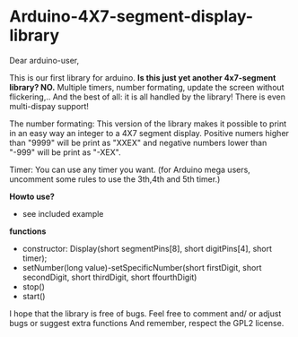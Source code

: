 **Arduino-4X7-segment-display-library**
===================================


Dear arduino-user,

This is our first library for arduino. **Is this just yet another 4x7-segment library? NO.** Multiple timers, number formating, update the screen without flickering,.. And the best of all: it is all handled by the library! There is even multi-dispay support!

The number formating: This version of the library makes it possible to print in an easy way an integer to a 4X7 segment display. Positive numers higher than "9999" will be print as "XXEX" and negative numbers lower than "-999" will be print as "-XEX".

Timer: You can use any timer you want. (for Arduino mega users, uncomment some rules to use the 3th,4th and 5th timer.)

**Howto use?**
* see included example

**functions** 
* constructor: Display(short segmentPins[8], short digitPins[4], short timer);
* setNumber(long value)-setSpecificNumber(short firstDigit, short secondDigit, short thirdDigit, short ffourthDigit)
* stop()
* start()

I hope that the library is free of bugs. Feel free to comment and/ or adjust bugs or suggest extra functions And remember, respect the GPL2 license.